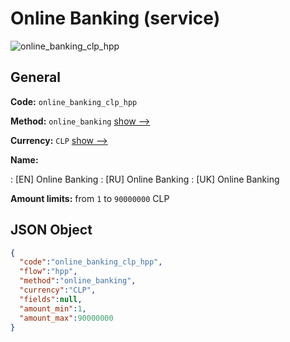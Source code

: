 
# Online Banking (service) 
![online_banking_clp_hpp](https://static.openfintech.io/payment_methods/online_banking_clp_hpp/logo.svg?w=400&c=v0.59.26#w200)  

## General 
 
**Code:** `online_banking_clp_hpp` 
 
**Method:** `online_banking` 
 [show -->](/payment-methods/online_banking/) 
 
**Currency:** `CLP` [show -->](/currencies/CLP/) 
 
**Name:** 
 
:	[EN] Online Banking 
:	[RU] Online Banking 
:	[UK] Online Banking 
 
**Amount limits:** from `1` to `90000000` CLP 

## JSON Object 

```json
{
  "code":"online_banking_clp_hpp",
  "flow":"hpp",
  "method":"online_banking",
  "currency":"CLP",
  "fields":null,
  "amount_min":1,
  "amount_max":90000000
}
```  

